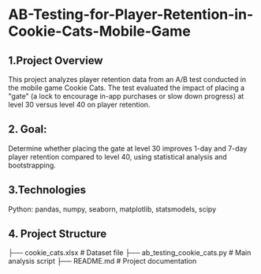 # AB-Testing-for-Player-Retention-in-Cookie-Cats-Mobile-Game

## 1.Project Overview
This project analyzes player retention data from an A/B test conducted in the mobile game Cookie Cats. The test evaluated the impact of placing a "gate" (a lock to encourage in-app purchases or slow down progress) at level 30 versus level 40 on player retention.

## 2. Goal:
Determine whether placing the gate at level 30 improves 1-day and 7-day player retention compared to level 40, using statistical analysis and bootstrapping.

## 3.Technologies
Python: pandas, numpy, seaborn, matplotlib, statsmodels, scipy

## 4. Project Structure
├── cookie_cats.xlsx                # Dataset file 
├── ab_testing_cookie_cats.py       # Main analysis script
├── README.md                       # Project documentation


